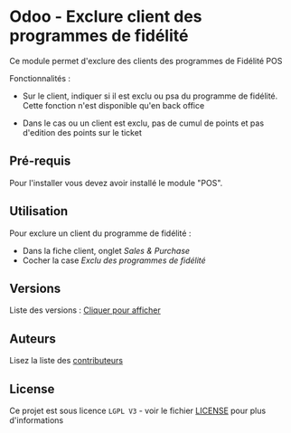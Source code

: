 # Odoo - Exclure client des programmes de fidélité

Ce module permet d'exclure des clients des programmes de Fidélité POS

Fonctionnalités :

- Sur le client, indiquer si il est exclu ou psa du programme de fidélité. Cette fonction n'est disponible qu'en back office

- Dans le cas ou un client est exclu, pas de cumul de points et pas d'edition des points sur le ticket

## Pré-requis

Pour l'installer vous devez avoir installé le module "POS".

## Utilisation

Pour exclure un client du programme de fidélité : 

- Dans la fiche client, onglet *Sales & Purchase*
- Cocher la case *Exclu des programmes de fidélité*

## Versions

Liste des versions : [Cliquer pour afficher](https://github.com/Phidias-France/phi_pos_loyalty_exclude_customer/tags)

## Auteurs

Lisez la liste des [contributeurs](https://github.com/Phidias-France/phi_pos_loyalty_exclude_customer/contributors) 

## License

Ce projet est sous licence ``LGPL V3`` - voir le fichier [LICENSE](LICENSE) pour plus d'informations


